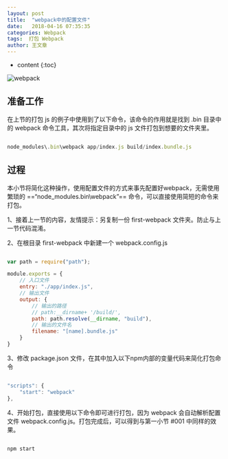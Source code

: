 ```yaml
---
layout: post
title:  "webpack中的配置文件"
date:   2018-04-16 07:35:35
categories: Webpack
tags:  打包 Webpack
author: 王文章
---
```


* content
{:toc}

![webpack](https://i.loli.net/2018/04/21/5ada9267452a4.jpg)



## 准备工作

在上节的打包 js 的例子中使用到了以下命令，该命令的作用就是找到 .bin 目录中的 webpack 命令工具，其次将指定目录中的 js 文件打包到想要的文件夹里。

```js

node_modules\.bin\webpack app/index.js build/index.bundle.js

```

## 过程

本小节将简化这种操作，使用配置文件的方式来事先配置好webpack，无需使用繁琐的 ==“node_modules\.bin\webpack”== 命令，可以直接使用简短的命令来打包。

1、接着上一节的内容，友情提示：另复制一份 first-webpack 文件夹。防止与上一节代码混淆。

2、在根目录 first-webpack 中新建一个 webpack.config.js

```js

var path = require("path");

module.exports = {
    // 入口文件
    entry: "./app/index.js",
    // 输出文件
    output: {
        // 输出的路径
        // path:__dirname+ '/build/',
        path: path.resolve(__dirname, "build"),
        // 输出的文件名
        filename: "[name].bundle.js"
    }
}


```

3、修改 package.json 文件，在其中加入以下npm内部的变量代码来简化打包命令

```js

"scripts": {
    "start": "webpack"
},

```

4、开始打包，直接使用以下命令即可进行打包，因为 webpack 会自动解析配置文件 webpack.config.js。打包完成后，可以得到与第一小节 #001 中同样的效果。

```js

npm start

```











